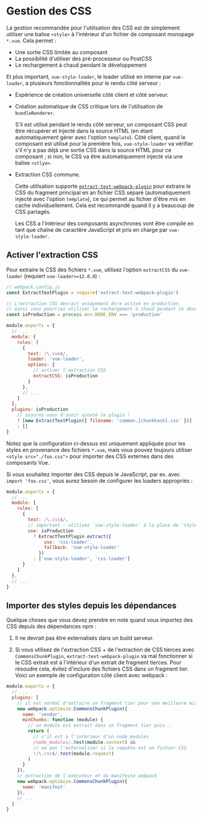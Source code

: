 # Gestion des CSS

La gestion recommandée pour l'utilisation des CSS est de simplement utiliser une balise `<style>` à l'intérieur d'un fichier de composant monopage `*.vue`. Cela permet :

- Une sortie CSS limitée au composant
- La possibilité d'utiliser des pré-processeur ou PostCSS
- Le rechargement à chaud pendant le développement

Et plus important, `vue-style-loader`, le loader utilisé en interne par `vue-loader`, a plusieurs fonctionnalités pour le rendu côté serveur :

- Expérience de création universelle côté client et côté serveur.

- Création automatique de CSS critique lors de l'utilisation de `bundleRenderer`.

  S'il est utilisé pendant le rendu côté serveur, un composant CSS peut être récupérer et injecté dans la source HTML (en étant automatiquement gérer avec l'option `template`). Côté client, quand le composant est utilisé pour la première fois, `vue-style-loader` va vérifier s'il n'y a pas déjà une sortie CSS dans la source HTML pour ce composant ; si non, le CSS va être automatiquement injecté via une balise `<stlye>`.

- Extraction CSS commune.

  Cette utilisation supporte [`extract-text-webpack-plugin`](https://github.com/webpack-contrib/extract-text-webpack-plugin) pour extraire le CSS du fragment principal en an fichier CSS séparé (automatiquement injecté avec l'option `template`), ce qui permet au fichier d'être mis en cache individuellement. Cela est recommandé quand il y a beaucoup de CSS partagés.

  Les CSS a l'intérieur des composants asynchrones vont être compilé en tant que chaîne de caractère JavaScript et pris en charge par `vue-style-loader`.

## Activer l'extraction CSS

Pour extraire le CSS des fichiers `*.vue`, utilisez l'option `extractCSS` du `vue-loader` (requiert `vue-loader>=12.0.0`) :

``` js
// webpack.config.js
const ExtractTextPlugin = require('extract-text-webpack-plugin')

// L'extraction CSS devrait uniquement être activé en production
// ainsi vous pourriez utiliser le rechargement à chaud pendant le development.
const isProduction = process.env.NODE_ENV === 'production'

module.exports = {
  // ...
  module: {
    rules: [
      {
        test: /\.vue$/,
        loader: 'vue-loader',
        options: {
          // activer l'extraction CSS
          extractCSS: isProduction
        }
      },
      // ...
    ]
  },
  plugins: isProduction
    // assurez-vous d'avoir ajouté le plugin !
    ? [new ExtractTextPlugin({ filename: 'common.[chunkhash].css' })]
    : []
}
```

Notez que la configuration ci-dessus est uniquement appliquée pour les styles en provenance des fichiers `*.vue`, mais vous pouvez toujours utiliser `<style src="./foo.css">` pour importer des CSS externes dans des composants Vue.

Si vous souhaitez importer des CSS depuis le JavaScript, par ex. avec `import 'foo.css'`, vous aurez besoin de configurer les loaders appropriés :

``` js
module.exports = {
  // ...
  module: {
    rules: [
      {
        test: /\.css$/,
        // important : utilisez `vue-style-loader` à la place de `style-loader`
        use: isProduction
          ? ExtractTextPlugin.extract({
              use: 'css-loader',
              fallback: 'vue-style-loader'
            })
          : ['vue-style-loader', 'css-loader']
      }
    ]
  },
  // ...
}
```

## Importer des styles depuis les dépendances

Quelque choses que vous devez prendre en note quand vous importez des CSS depuis des dépendances npm :

1. Il ne devrait pas être externalisés dans un build serveur.

2. Si vous utilisez de l'extraction CSS + de l'extraction de CSS tierces avec `CommonsChunkPlugin`, `extract-text-webpack-plugin` va mal fonctionner si le CSS extrait est à l'intérieur d'un extrait de fragment tierces. Pour résoudre cela, évitez d'inclure des fichiers CSS dans un fragment tier. Voici un exemple de configuration côté client avec webpack :

  ``` js
  module.exports = {
    // ...
    plugins: [
      // il est normal d'extraire un fragment tier pour une meilleure mise en cache.
      new webpack.optimize.CommonsChunkPlugin({
        name: 'vendor',
        minChunks: function (module) {
          // un module est extrait dans un fragment tier puis...
          return (
            // s'il est a l'intérieur d'un node_modules
            /node_modules/.test(module.context) &&
            // ne pas l'externaliser si la requête est un fichier CSS
            !/\.css$/.test(module.request)
          )
        }
      }),
      // extraction de l'exécuteur et du manifeste webpack
      new webpack.optimize.CommonsChunkPlugin({
        name: 'manifest'
      }),
      // ...
    ]
  }
  ```
